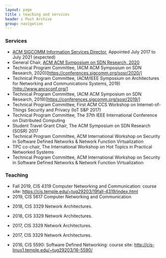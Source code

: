 ```yaml
---
layout: page
title : teaching and services
header : Post Archive
group: navigation
---
```


### Services

- [ACM SIGCOMM Information Services Director](http://sigcomm.org/about/people), Appointed July 2017 to July 2021 (expected)
- General Chair, [ACM ACM Symposium on SDN Research, 2020](https://conferences.sigcomm.org/sosr/2020/)
- Technical Program Committee, (ACM ACM Symposium on SDN Research, 2020)[https://conferences.sigcomm.org/sosr/2020/]
- Technical Program Committee, (ACM/IEEE Symposium on Architectures for Networking and Communications Systems, 2019)[http://www.ancsconf.org/]
- Technical Program Committee, (ACM ACM Symposium on SDN Research, 2019)[https://conferences.sigcomm.org/sosr/2019/]
- Technical Program Committee, First ACM CCS Workshop on Internet-of-Things Security and Privacy (IoT S\&P 2017)
- Technical Program Committee, The 37th IEEE International Conference on Distributed Computing
- Student Travel Grant Chair, The ACM Symposium on SDN Research (SOSR) 2017
- Technical Program Committee, ACM International Workshop on Security in Software Defined Networks \& Network Function Virtualization
- TPC co-chair, The International Workshop on Hot Topics in Practical Networked Systems
- Technical Program Committee, ACM International Workshop on Security in Software Defined Networks \& Network Function Virtualization

### Teaching

- Fall 2019, CIS 4319 Computer Networking and Communication:
course site: <https://cis.temple.edu/~tug29203/19fall-4319/index.html>
- 2019, CIS 5617 Computer Networking and Communication
<!-- course site: <https://cis.temple.edu/~tug29203/19spring-5617/index.html> -->
- 2018, CIS 3329 Network Architectures.
<!-- course site: <http://cis-linux1.temple.edu/~tug29203/teaching/fall2018-3329/> -->
- 2018, CIS 3329 Network Architectures.
<!-- course site: <http://cis-linux1.temple.edu/~tug29203/18spring-3329/> -->
- 2017, CIS 3329 Network Architectures.
<!-- course site: <http://cis-linux1.temple.edu/~tug29203/17fall-3329/> -->
- 2017, CIS 3329 Network Architectures.
<!-- course site: <http://cis-linux1.temple.edu/~tug29203/17-3329/> -->
- 2016, CIS 5590: Software Defined Networking:
course site: <http://cis-linux1.temple.edu/~tug29203/16-5590/>
